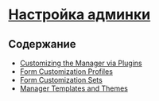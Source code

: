 # [Настройка админки](./Customizing-the-Manager.md)

## Содержание

- [Customizing the Manager via Plugins](./Customizing-the-Manager-via-Plugins.md)
- [Form Customization Profiles](./Form-Customization-Profiles.md)
- [Form Customization Sets](./Form-Customization-Sets)
- [Manager Templates and Themes](./Manager-Templates-and-Themes.md)